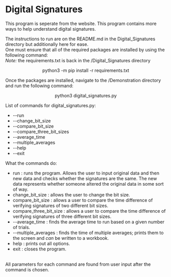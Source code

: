 # Digital Signatures

This program is seperate from the website. This program contains more ways to help understand digital signatures. 

The instructions to run are on the README.md in the Digital_Signatures directory but additionally here for ease. <br>
One must ensure that all of the required packages are installed by using the following command:
<br> <i> Note: </i> the requirements.txt is back in the /Digital_Signatures directory
<p align="center">
   python3 -m pip install -r requirements.txt 
</p>

Once the packages are installed, navigate to the /Demonstration directory and run the following command:
<p align="center">
   python3 digital_signatures.py
</p>

List of commands for digital_signatures.py:  
 - --run 
 - --change_bit_size
 - --compare_bit_size
 - --compare_three_bit_sizes
 - --average_time
 - --multiple_averages
 - --help
 - --exit

What the commands do:
 - run : runs the program. Allows the user to input original data and then new data and checks whether the signatures are the same. The new data represents whether someone altered the original data in some sort of way. 
  - change_bit_size : allows the user to change the bit size.
  - compare_bit_size : allows a user to compare the time difference of verifying signatures of two different bit sizes.
  - compare_three_bit_size : allows a user to compare the time difference of verifying signatures of three different bit sizes.
  - --average_time : finds the average time to run based on a given number of trials.
  - --multiple_averages : finds the time of multiple averages; prints them to the screen and <i> can </i> be written to a workbook.
  - help : prints out all options.
  - exit : closes the program.
  </br>
All parameters for each command are found from user input after the command is chosen.
